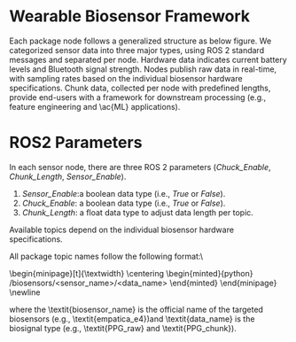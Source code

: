 #  Wearable Biosensor Framework
Each package node follows a generalized structure as below figure. We categorized sensor data into three major types, using ROS 2 standard messages and separated per node. Hardware data indicates current battery levels and Bluetooth signal strength. Nodes publish raw data in real-time, with sampling rates based on the individual biosensor hardware specifications. 
Chunk data, collected per node with predefined lengths, provide end-users with a framework for downstream processing (e.g., feature engineering and \ac{ML} applications). 

# ROS2 Parameters
In each sensor node, there are three ROS 2 parameters (_Chuck_Enable_, _Chunk_Length_, _Sensor_Enable_).

1) _Sensor_Enable_:a boolean data type (i.e., _True_ or _False_).
2) _Chuck_Enable_: a boolean data type (i.e., _True_ or _False_).
3) _Chunk_Length_: a float data type to adjust data length per topic. 



Available topics depend on the individual biosensor hardware specifications. 


All package topic names follow the following format:\\

\begin{minipage}[t]{\textwidth}
  \centering
  \begin{minted}{python}
/biosensors/<sensor_name>/<data_name>
  \end{minted}
\end{minipage}
\newline

where the \textit{biosensor\_name} is the official name of the targeted biosensors (e.g., \textit{empatica\_e4})and \textit{data\_name} is the biosignal type (e.g., \textit{PPG\_raw} and \textit{PPG\_chunk}).
